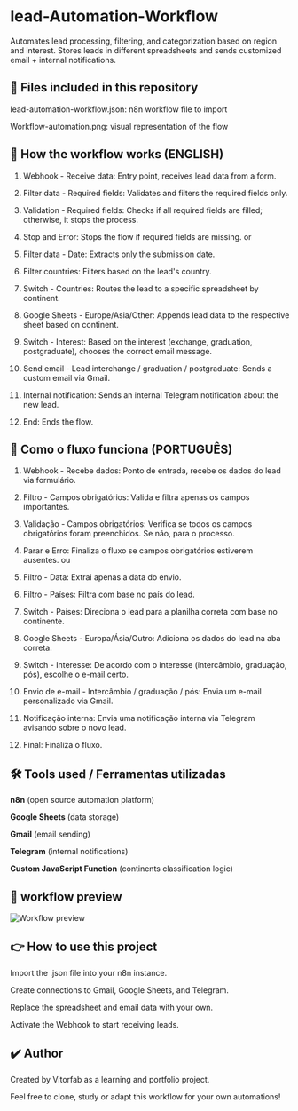 # lead-Automation-Workflow
Automates lead processing, filtering, and categorization based on region and interest. Stores leads in different spreadsheets and sends customized email + internal notifications.


## 📁 Files included in this repository

lead-automation-workflow.json: n8n workflow file to import

Workflow-automation.png: visual representation of the flow

## 📌 How the workflow works (ENGLISH)

1. Webhook - Receive data: Entry point, receives lead data from a form.

2. Filter data - Required fields: Validates and filters the required fields only.

3. Validation - Required fields: Checks if all required fields are filled; otherwise, it stops the process.

4. Stop and Error: Stops the flow if required fields are missing.
or
4. Filter data - Date: Extracts only the submission date.

5. Filter countries: Filters based on the lead's country.

6. Switch - Countries: Routes the lead to a specific spreadsheet by continent.

7. Google Sheets - Europe/Asia/Other: Appends lead data to the respective sheet based on continent.

8. Switch - Interest: Based on the interest (exchange, graduation, postgraduate), chooses the correct email message.

9. Send email - Lead interchange / graduation / postgraduate: Sends a custom email via Gmail.

10. Internal notification: Sends an internal Telegram notification about the new lead.

11. End: Ends the flow.

## 📌 Como o fluxo funciona (PORTUGUÊS)

1. Webhook - Recebe dados: Ponto de entrada, recebe os dados do lead via formulário.

2. Filtro - Campos obrigatórios: Valida e filtra apenas os campos importantes.

3. Validação - Campos obrigatórios: Verifica se todos os campos obrigatórios foram preenchidos. Se não, para o processo.

4. Parar e Erro: Finaliza o fluxo se campos obrigatórios estiverem ausentes.
ou
4. Filtro - Data: Extrai apenas a data do envio.

5. Filtro - Países: Filtra com base no país do lead.

6. Switch - Países: Direciona o lead para a planilha correta com base no continente.

7. Google Sheets - Europa/Ásia/Outro: Adiciona os dados do lead na aba correta.

8. Switch - Interesse: De acordo com o interesse (intercâmbio, graduação, pós), escolhe o e-mail certo.

9. Envio de e-mail - Intercâmbio / graduação / pós: Envia um e-mail personalizado via Gmail.

10. Notificação interna: Envia uma notificação interna via Telegram avisando sobre o novo lead.

11. Final: Finaliza o fluxo.

## 🛠️ Tools used / Ferramentas utilizadas

**n8n** (open source automation platform)

**Google Sheets** (data storage)

**Gmail** (email sending)

**Telegram** (internal notifications)

**Custom JavaScript Function** (continents classification logic)

## 📸 workflow preview
![Workflow preview](./Workflow-automation)


## 👉 How to use this project

Import the .json file into your n8n instance.

Create connections to Gmail, Google Sheets, and Telegram.

Replace the spreadsheet and email data with your own.

Activate the Webhook to start receiving leads.

## ✔️ Author

Created by Vitorfab as a learning and portfolio project.

Feel free to clone, study or adapt this workflow for your own automations!


